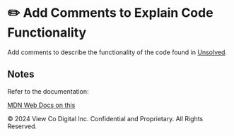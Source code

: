 # ✏️ Add Comments to Explain Code Functionality

Add comments to describe the functionality of the code found in [Unsolved](./Unsolved/app.js).

## Notes

Refer to the documentation:

[MDN Web Docs on this](https://developer.mozilla.org/en-US/docs/Web/JavaScript/Reference/Operators/this)

© 2024 View Co Digital Inc. Confidential and Proprietary. All Rights Reserved.
